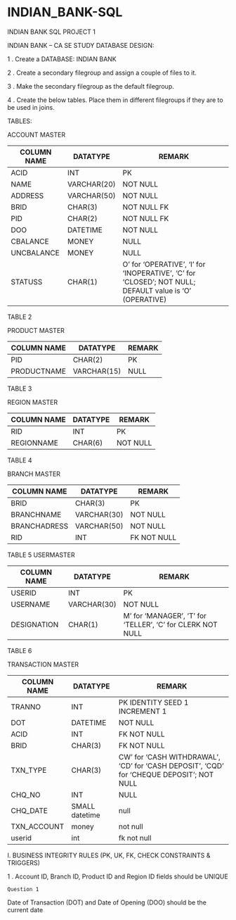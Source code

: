 # INDIAN_BANK-SQL
INDIAN  BANK SQL PROJECT 1


INDIAN BANK – CA SE STUDY
DATABASE DESIGN: 

1 . Create a DATABASE: INDIAN BANK 

2 . Create a secondary filegroup and assign a couple of files to it.

3 . Make the secondary filegroup as the default filegroup. 

4 . Create the below tables. Place them in different filegroups if they are  to be used in joins. 

TABLES: 

ACCOUNT MASTER 


|   COLUMN NAME   |     DATATYPE      |     REMARK      |
|-----------------|-------------------|-----------------| 
|  ACID           |     INT           |  PK             |
|  NAME           |     VARCHAR(20)   |  NOT NULL       |
|  ADDRESS        |     VARCHAR(50)   |  NOT NULL       |
|  BRID           |     CHAR(3)       |   NOT NULL FK   |
|  PID            |     CHAR(2)       |   NOT NULL FK   |
|  DOO            |     DATETIME      |   NOT NULL      |
|  CBALANCE       |     MONEY         |    NULL         |
|  UNCBALANCE     |     MONEY         |     NULL        |
|  STATUSS        |     CHAR(1)       |  O’ for ‘OPERATIVE’, ‘I’ for ‘INOPERATIVE’, ‘C’ for ‘CLOSED’; NOT NULL; DEFAULT value is ‘O’ (OPERATIVE)| 


TABLE 2

PRODUCT MASTER 

|   COLUMN NAME   |     DATATYPE      |     REMARK      |
|-----------------|-------------------|-----------------| 
|   PID           |   CHAR(2)         |   PK            |
|   PRODUCTNAME   |   VARCHAR(15)     |  NULL           |

TABLE 3

REGION MASTER


|   COLUMN NAME   |     DATATYPE      |     REMARK      |
|-----------------|-------------------|-----------------| 
|     RID         |     INT           |   PK            |
|   REGIONNAME    |     CHAR(6)       |   NOT NULL      |

TABLE 4 

BRANCH MASTER

|   COLUMN NAME   |     DATATYPE      |     REMARK      |
|-----------------|-------------------|-----------------| 
|   BRID          |     CHAR(3)       |   PK            |
| BRANCHNAME      | VARCHAR(30)       |   NOT NULL      |
| BRANCHADRESS    | VARCHAR(50)       |   NOT NULL      |
|   RID           | INT               |   FK NOT NULL   |

TABLE 5 
USERMASTER

|   COLUMN NAME   |     DATATYPE      |     REMARK      |
|-----------------|-------------------|-----------------| 
| USERID          |   INT             |   PK            |
| USERNAME        |   VARCHAR(30)     |   NOT NULL      |
| DESIGNATION     |   CHAR(1)         |  M’ for ‘MANAGER’, ‘T’ for ‘TELLER’, ‘C’ for CLERK NOT NULL |


TABLE 6

TRANSACTION MASTER

|   COLUMN NAME   |     DATATYPE      |     REMARK                    |
|-----------------|-------------------|-------------------------------| 
| TRANNO          |     INT           | PK IDENTITY SEED 1 INCREMENT 1|
| DOT             |   DATETIME        |   NOT NULL                    |
| ACID            |   INT             | FK NOT NULL                   |
|  BRID           | CHAR(3)           | FK NOT NULL                   |
|  TXN_TYPE       |   CHAR(3)         |CW’ for ‘CASH WITHDRAWAL’, ‘CD’ for ‘CASH DEPOSIT’, ‘CQD’ for ‘CHEQUE DEPOSIT’; NOT NULL |
| CHQ_NO          |  INT              |   NULL                        | 
|CHQ_DATE         | SMALL datetime    |  null                         |
|TXN_ACCOUNT      |  money            |   not null                    |
| userid          |  int              |     fk not null               |


I. BUSINESS INTEGRITY RULES (PK, UK, FK, CHECK CONSTRAINTS & TRIGGERS) 

1 . Account ID, Branch ID, Product ID and Region ID fields should be UNIQUE 

```
Question 1
```
Date of Transaction (DOT) and Date of Opening (DOO) should be the  current date 
